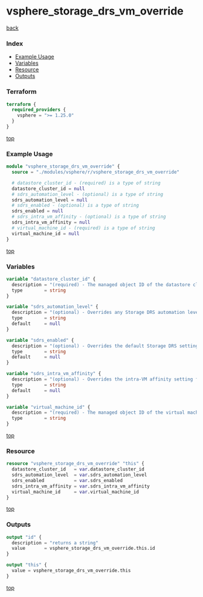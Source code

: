 # vsphere_storage_drs_vm_override

[back](../vsphere.md)

### Index

- [Example Usage](#example-usage)
- [Variables](#variables)
- [Resource](#resource)
- [Outputs](#outputs)

### Terraform

```terraform
terraform {
  required_providers {
    vsphere = ">= 1.25.0"
  }
}
```

[top](#index)

### Example Usage

```terraform
module "vsphere_storage_drs_vm_override" {
  source = "./modules/vsphere/r/vsphere_storage_drs_vm_override"

  # datastore_cluster_id - (required) is a type of string
  datastore_cluster_id = null
  # sdrs_automation_level - (optional) is a type of string
  sdrs_automation_level = null
  # sdrs_enabled - (optional) is a type of string
  sdrs_enabled = null
  # sdrs_intra_vm_affinity - (optional) is a type of string
  sdrs_intra_vm_affinity = null
  # virtual_machine_id - (required) is a type of string
  virtual_machine_id = null
}
```

[top](#index)

### Variables

```terraform
variable "datastore_cluster_id" {
  description = "(required) - The managed object ID of the datastore cluster."
  type        = string
}

variable "sdrs_automation_level" {
  description = "(optional) - Overrides any Storage DRS automation levels for this virtual machine."
  type        = string
  default     = null
}

variable "sdrs_enabled" {
  description = "(optional) - Overrides the default Storage DRS setting for this virtual machine."
  type        = string
  default     = null
}

variable "sdrs_intra_vm_affinity" {
  description = "(optional) - Overrides the intra-VM affinity setting for this virtual machine."
  type        = string
  default     = null
}

variable "virtual_machine_id" {
  description = "(required) - The managed object ID of the virtual machine."
  type        = string
}
```

[top](#index)

### Resource

```terraform
resource "vsphere_storage_drs_vm_override" "this" {
  datastore_cluster_id   = var.datastore_cluster_id
  sdrs_automation_level  = var.sdrs_automation_level
  sdrs_enabled           = var.sdrs_enabled
  sdrs_intra_vm_affinity = var.sdrs_intra_vm_affinity
  virtual_machine_id     = var.virtual_machine_id
}
```

[top](#index)

### Outputs

```terraform
output "id" {
  description = "returns a string"
  value       = vsphere_storage_drs_vm_override.this.id
}

output "this" {
  value = vsphere_storage_drs_vm_override.this
}
```

[top](#index)